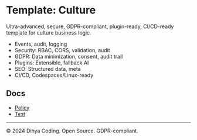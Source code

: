 # Template: Culture

Ultra-advanced, secure, GDPR-compliant, plugin-ready, CI/CD-ready template for culture business logic.

- Events, audit, logging
- Security: RBAC, CORS, validation, audit
- GDPR: Data minimization, consent, audit trail
- Plugins: Extensible, fallback AI
- SEO: Structured data, meta
- CI/CD, Codespaces/Linux-ready

## Docs
- [Policy](./policy.md)
- [Test](./test_culture.js)

---
© 2024 Dihya Coding. Open Source. GDPR-compliant.
